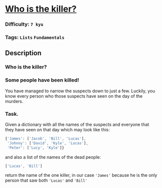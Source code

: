 # [Who is the killer?](https://www.codewars.com/kata/5f709c8fb0d88300292a7a9d)

### Difficulty: `7 kyu`

### Tags: `Lists` `Fundamentals`

## Description

### Who is the killer?
### Some people have been killed!
You have managed to narrow the suspects down to just a few. Luckily, you know every person who those suspects have seen on the day of the murders.

### Task.
Given a dictionary with all the names of the suspects and everyone that they have seen on that day which may look like this:

```js
{'James': ['Jacob', 'Bill', 'Lucas'],
 'Johnny': ['David', 'Kyle', 'Lucas'],
 'Peter': ['Lucy', 'Kyle']}
```
and also a list of the names of the dead people:

```js
['Lucas', 'Bill']
```
return the name of the one killer, in our case `'James'` because he is the only person that saw both `'Lucas'` and `'Bill'`